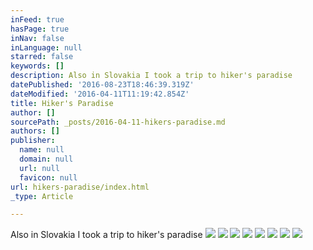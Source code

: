 ```yaml
---
inFeed: true
hasPage: true
inNav: false
inLanguage: null
starred: false
keywords: []
description: Also in Slovakia I took a trip to hiker's paradise
datePublished: '2016-08-23T18:46:39.319Z'
dateModified: '2016-04-11T11:19:42.854Z'
title: Hiker's Paradise
author: []
sourcePath: _posts/2016-04-11-hikers-paradise.md
authors: []
publisher:
  name: null
  domain: null
  url: null
  favicon: null
url: hikers-paradise/index.html
_type: Article

---
```

Also in Slovakia I took a trip to hiker's paradise
![](https://the-grid-user-content.s3-us-west-2.amazonaws.com/f4f64090-3669-413f-9383-9346db441307.jpg)
![](https://the-grid-user-content.s3-us-west-2.amazonaws.com/18806c55-4d04-416e-81f0-28e12f273580.jpg)
![](https://the-grid-user-content.s3-us-west-2.amazonaws.com/90b24ced-3e51-43eb-94d2-a09497ec4447.jpg)
![](https://the-grid-user-content.s3-us-west-2.amazonaws.com/3be76c77-ad49-40b7-9b69-8226c445089f.jpg)
![](https://the-grid-user-content.s3-us-west-2.amazonaws.com/637630bf-cc89-4069-a5b0-b937d71f4c8f.jpg)
![](https://the-grid-user-content.s3-us-west-2.amazonaws.com/fe42c411-7d69-49b6-9053-0f0908d82208.jpg)
![](https://the-grid-user-content.s3-us-west-2.amazonaws.com/0a7a8b83-93be-4e33-b8bb-28fb52ccbc85.jpg)
![](https://the-grid-user-content.s3-us-west-2.amazonaws.com/15fe8fc4-e450-4d7f-b087-2ab3c8134657.jpg)